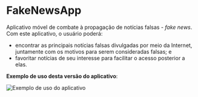 # FakeNewsApp
Aplicativo móvel de combate à propagação de notícias falsas - *fake news*. Com este aplicativo, o usuário poderá: 
* encontrar as principais notícias falsas divulgadas por meio da Internet, juntamente com os motivos para serem consideradas falsas; e 
* favoritar notícias de seu interesse para facilitar o acesso posterior a elas.

**Exemplo de uso desta versão do aplicativo**:

![Exemplo de uso do aplicativo](https://github.com/gcc132-mis/fakenewsapp/blob/aula1/sample_v1.gif)